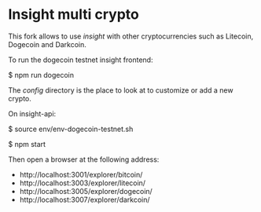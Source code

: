 Insight multi crypto
===================

This fork allows to use *insight* with other cryptocurrencies such as Litecoin, Dogecoin and Darkcoin.


To run the dogecoin testnet insight frontend:

  $ npm run dogecoin

The *config* directory is the place to look at to customize or add a new crypto. 
 
On insight-api:

  $ source env/env-dogecoin-testnet.sh
  
  $ npm start

Then open a browser at the following address:

* http://localhost:3001/explorer/bitcoin/
* http://localhost:3003/explorer/litecoin/
* http://localhost:3005/explorer/dogecoin/
* http://localhost:3007/explorer/darkcoin/ 



